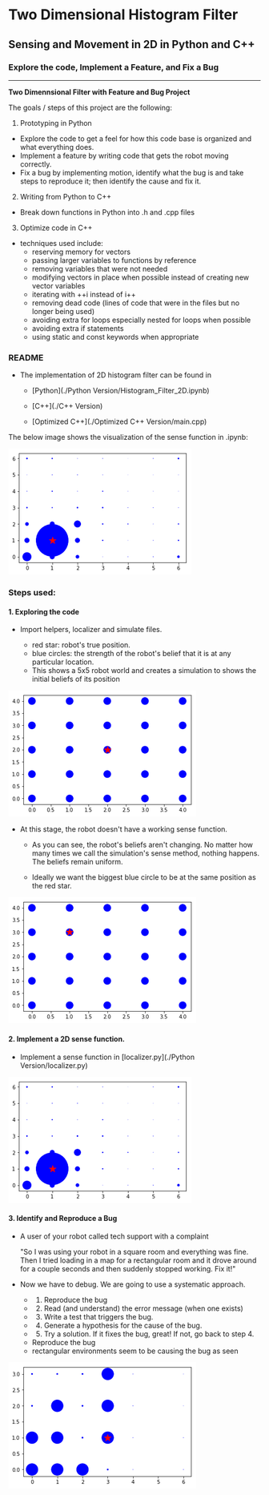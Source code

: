 # **Two Dimensional Histogram Filter**

## Sensing and Movement in 2D in Python and C++

### Explore the code, Implement a Feature, and Fix a Bug

---

**Two Dimennsional Filter with Feature and Bug Project**

The goals / steps of this project are the following:

1. Prototyping in Python
* Explore the code to get a feel for how this code base is organized and what everything does.
* Implement a feature by writing code that gets the robot moving correctly.
* Fix a bug by implementing motion, identify what the bug is and take steps to reproduce it; then identify the cause and fix it.

2. Writing from Python to C++
* Break down functions in Python into .h and .cpp files

3. Optimize code in C++
* techniques used include:
  - reserving memory for vectors
  - passing larger variables to functions by reference
  - removing variables that were not needed
  - modifying vectors in place when possible instead of creating new vector variables
  - iterating with ++i instead of i++
  - removing dead code (lines of code that were in the files but no longer being used)
  - avoiding extra for loops especially nested for loops when possible
  - avoiding extra if statements
  - using static and const keywords when appropriate

[//]: # (Image References)

[image1]: ./Result_Images/1.png "1"
[image2]: ./Result_Images/2.png "2"
[image3]: ./Result_Images/3.png "3"
[image4]: ./Result_Images/4.png "4"

### README

- The implementation of 2D histogram filter can be found in

  * [Python](./Python Version/Histogram_Filter_2D.ipynb) 

  * [C++](./C++ Version) 

  * [Optimized C++](./Optimized C++ Version/main.cpp) 


The below image shows the visualization of the sense function in .ipynb: 

![alt text][image3]


### Steps used:

#### 1. Exploring the code

* Import helpers, localizer and simulate files.

  - red star: robot's true position. 
  - blue circles: the strength of the robot's belief that it is at any particular location.
  - This shows a 5x5 robot world and creates a simulation to shows the initial beliefs of its position

![alt text][image1]

* At this stage, the robot doesn't have a working sense function.

  - As you can see, the robot's beliefs aren't changing. No matter how many times we call the simulation's sense method, nothing happens. The beliefs remain uniform.

  - Ideally we want the biggest blue circle to be at the same position as the red star.

![alt text][image2]

#### 2. Implement a 2D sense function.

* Implement a sense function in [localizer.py](./Python Version/localizer.py)

![alt text][image3]


#### 3. Identify and Reproduce a Bug

* A user of your robot called tech support with a complaint

    "So I was using your robot in a square room and everything was fine. Then I tried loading in a map for a rectangular room and it drove around for a couple seconds and then suddenly stopped working. Fix it!"

* Now we have to debug. We are going to use a systematic approach.

  - 1. Reproduce the bug
  - 2. Read (and understand) the error message (when one exists)
  - 3. Write a test that triggers the bug.
  - 4. Generate a hypothesis for the cause of the bug.
  - 5. Try a solution. If it fixes the bug, great! If not, go back to step 4.

  * Reproduce the bug
    
   - rectangular environments seem to be causing the bug as seen

 ![alt text][image4]

  

